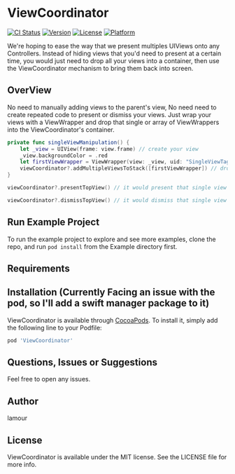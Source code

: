 # ViewCoordinator

[![CI Status](http://img.shields.io/travis/LamourBt/ViewCoordinator.svg?style=flat)](https://travis-ci.org/LamourBt/ViewCoordinator)
[![Version](https://img.shields.io/cocoapods/v/ViewCoordinator.svg?style=flat)](http://cocoapods.org/pods/ViewCoordinator)
[![License](https://img.shields.io/cocoapods/l/ViewCoordinator.svg?style=flat)](http://cocoapods.org/pods/ViewCoordinator)
[![Platform](https://img.shields.io/cocoapods/p/ViewCoordinator.svg?style=flat)](http://cocoapods.org/pods/ViewCoordinator)


We're hoping to ease the way that we present multiples UIViews onto any Controllers.
Instead of hiding views that you'd need to present at a certain time, you would just need to
drop all your views into a container, then use the ViewCoordinator mechanism to bring them back into screen.

## OverView

No need to manually adding views to the parent's view, No need need to create repeated code to present or dismiss
your views. Just wrap your views with a ViewWrapper and drop that single or array of ViewWrappers into the ViewCoordinator's container.

```Swift
private func singleViewManipulation() {
	let _view = UIView(frame: view.frame) // create your view
    _view.backgroundColor = .red
    let firstViewWrapper = ViewWrapper(view: _view, uid: "SingleViewTag") // wrap your view
	viewCoordinator?.addMultipleViewsToStack([firstViewWrapper]) // drop into our container
}

viewCoordinator?.presentTopView() // it would present that single view onto your controller

viewCoordinator?.dismissTopView() // it would dismiss that single view from your controller

```
## Run Example Project

To run the example project to explore and see more examples, clone the repo, and run `pod install` from the Example directory first.

## Requirements

## Installation (Currently Facing an issue with the pod, so I'll add a swift manager package to it)

ViewCoordinator is available through [CocoaPods](http://cocoapods.org). To install
it, simply add the following line to your Podfile:

```ruby
pod 'ViewCoordinator'
```

## Questions, Issues or Suggestions

Feel free to open any issues.

## Author

lamour

## License

ViewCoordinator is available under the MIT license. See the LICENSE file for more info.
